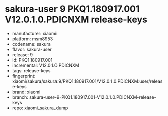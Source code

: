 # sakura-user 9 PKQ1.180917.001 V12.0.1.0.PDICNXM release-keys
- manufacturer: xiaomi
- platform: msm8953
- codename: sakura
- flavor: sakura-user
- release: 9
- id: PKQ1.180917.001
- incremental: V12.0.1.0.PDICNXM
- tags: release-keys
- fingerprint: xiaomi/sakura/sakura:9/PKQ1.180917.001/V12.0.1.0.PDICNXM:user/release-keys
- brand: xiaomi
- branch: sakura-user-9-PKQ1.180917.001-V12.0.1.0.PDICNXM-release-keys
- repo: xiaomi_sakura_dump
